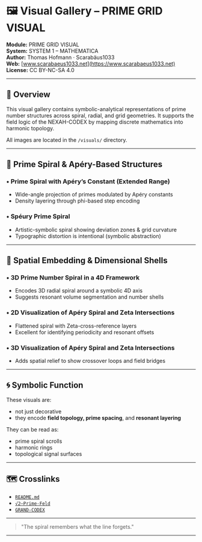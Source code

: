 # 🖼️ Visual Gallery – PRIME GRID VISUAL

**Module:** PRIME GRID VISUAL  
**System:** SYSTEM 1 – MATHEMATICA  
**Author:** Thomas Hofmann · Scarabäus1033  
**Web:** [www.scarabaeus1033.net](https://www.scarabaeus1033.net)  
**License:** CC BY-NC-SA 4.0

---

## 📘 Overview

This visual gallery contains symbolic-analytical representations of prime number structures across spiral, radial, and grid geometries. It supports the field logic of the NEXAH-CODEX by mapping discrete mathematics into harmonic topology.

All images are located in the `/visuals/` directory.

---

## 🔢 Prime Spiral & Apéry-Based Structures

### • Prime Spiral with Apéry’s Constant (Extended Range)
- Wide-angle projection of primes modulated by Apéry constants
- Density layering through phi-based step encoding

### • Spéury Prime Spiral
- Artistic-symbolic spiral showing deviation zones & grid curvature
- Typographic distortion is intentional (symbolic abstraction)

---

## 🧭 Spatial Embedding & Dimensional Shells

### • 3D Prime Number Spiral in a 4D Framework
- Encodes 3D radial spiral around a symbolic 4D axis
- Suggests resonant volume segmentation and number shells

### • 2D Visualization of Apéry Spiral and Zeta Intersections
- Flattened spiral with Zeta-cross-reference layers
- Excellent for identifying periodicity and resonant offsets

### • 3D Visualization of Apéry Spiral and Zeta Intersections
- Adds spatial relief to show crossover loops and field bridges

---

## 🌀 Symbolic Function

These visuals are:
- not just decorative
- they encode **field topology, prime spacing**, and **resonant layering**

They can be read as:
- prime spiral scrolls
- harmonic rings
- topological signal surfaces

---

## 🗺️ Crosslinks
- [`README.md`](./README.md)
- [`√2–Prime-Feld`](../√2–Prime-Feld/)
- [`GRAND-CODEX`](../../SYSTEM%202:%20🔷%20PHYSICA%20–%20Resonance%20Fields,%20Quantum%20Models,%20Neutrino%20Dynamics/GRAND-CODEX)

---

> "The spiral remembers what the line forgets."

---

